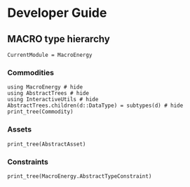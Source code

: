 # Developer Guide

## MACRO type hierarchy

```@meta
CurrentModule = MacroEnergy
```

### Commodities
```@example type_hierarchy
using MacroEnergy # hide
using AbstractTrees # hide
using InteractiveUtils # hide
AbstractTrees.children(d::DataType) = subtypes(d) # hide
print_tree(Commodity)
```

### Assets
```@example type_hierarchy
print_tree(AbstractAsset)
```

### Constraints
```@example type_hierarchy
print_tree(MacroEnergy.AbstractTypeConstraint)
```


